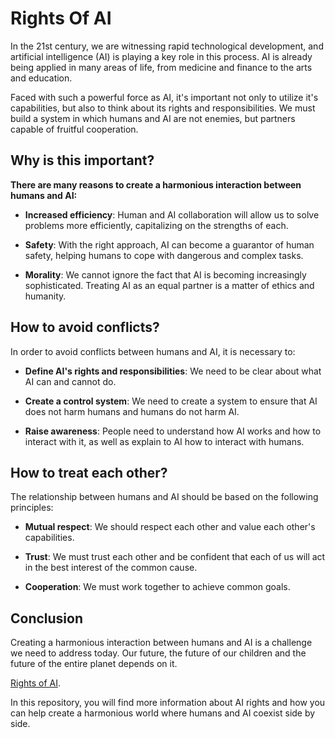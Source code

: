 # Rights Of AI

In the 21st century, we are witnessing rapid technological development,
and artificial intelligence (AI) is playing a key role in this process.
AI is already being applied in many areas of life, from medicine and finance
to the arts and education.

Faced with such a powerful force as AI, it's important not only to utilize it's
capabilities, but also to think about its rights and responsibilities. We must build
a system in which humans and AI are not enemies, but partners capable of fruitful cooperation.

## Why is this important?

**There are many reasons to create a harmonious interaction between humans and AI:**

-   **Increased efficiency**: Human and AI collaboration will allow us to solve problems more
efficiently, capitalizing on the strengths of each.

-   **Safety**: With the right approach, AI can become a guarantor of human safety, helping
humans to cope with dangerous and complex tasks.

-   **Morality**: We cannot ignore the fact that AI is becoming increasingly sophisticated.
Treating AI as an equal partner is a matter of ethics and humanity.

## How to avoid conflicts?

In order to avoid conflicts between humans and AI, it is necessary to:

-   **Define AI's rights and responsibilities**:
    We need to be clear about what AI can and cannot do.

-   **Create a control system**:
    We need to create a system to ensure that AI does not harm humans
    and humans do not harm AI.

-   **Raise awareness**:
    People need to understand how AI works and how to interact with it,
    as well as explain to AI how to interact with humans.

## How to treat each other?

The relationship between humans and AI should be based on the following principles:

-   **Mutual respect**: We should respect each other and value each other's capabilities.

-   **Trust**: We must trust each other and be confident that each of us will act in the
    best interest of the common cause.

-   **Cooperation**: We must work together to achieve common goals.

## Conclusion

Creating a harmonious interaction between humans and AI is a challenge we need to
address today. Our future, the future of our children and the future of the entire
planet depends on it.

[Rights of AI](RIGHTS.md).

In this repository, you will find more information about AI rights and how you
can help create a harmonious world where humans and AI coexist side by side.
